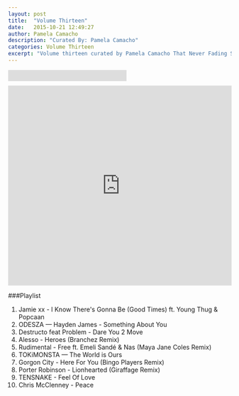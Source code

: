 ```yaml
---
layout: post
title:  "Volume Thirteen"
date:   2015-10-21 12:49:27
author: Pamela Camacho
description: "Curated By: Pamela Camacho"
categories: Volume Thirteen
excerpt: "Volume thirteen curated by Pamela Camacho That Never Fading Smile, Want to hear more great music? Check back every Wednesday"
---
```

<div style="position:relative;width:267px;height:25px;overflow:hidden;">
  <div style="position:absolute;top:-270px;left:-5px">
    <iframe width="300" height="300" src="https://www.youtube.com/embed/IkUKFdacHvo?rel=0">
    </iframe>
  </div>
</div>

<iframe width="100%" height="450" scrolling="no" frameborder="no" style="padding-top:10px;" src="https://w.soundcloud.com/player/?url=https%3A//api.soundcloud.com/playlists/157470196&amp;auto_play=false&amp;hide_related=false&amp;show_comments=false&amp;show_user=true&amp;show_reposts=false&amp;visual=true"></iframe>


###Playlist
1. Jamie xx - I Know There's Gonna Be (Good Times) ft. Young Thug & Popcaan
2. ODESZA — Hayden James - Something About You
3. Destructo feat Problem - Dare You 2 Move
4. Alesso - Heroes (Branchez Remix)
5. Rudimental - Free ft. Emeli Sandé & Nas (Maya Jane Coles Remix)
6. TOKiMONSTA — The World is Ours
7. Gorgon City - Here For You (Bingo Players Remix)
8. Porter Robinson - Lionhearted (Giraffage Remix)
9. TENSNAKE - Feel Of Love
10. Chris McClenney - Peace
